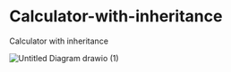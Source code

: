 # Calculator-with-inheritance
Calculator with inheritance


![Untitled Diagram drawio (1)](https://user-images.githubusercontent.com/100999421/235063514-7f1845fb-01f2-4bd3-aa5d-850e396988bc.png)
